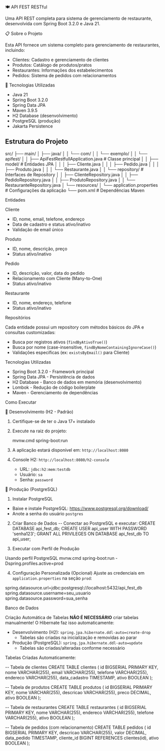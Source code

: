 🍽️ API FEST RESTful

Uma API REST completa para sistema de gerenciamento de restaurante, desenvolvida com Spring Boot 3.2.0 e Java 21.

📋 Sobre o Projeto

Esta API fornece um sistema completo para gerenciamento de restaurantes, incluindo:
- Clientes: Cadastro e gerenciamento de clientes
- Produtos: Catálogo de produtos/pratos
- Restaurantes: Informações dos estabelecimentos
- Pedidos: Sistema de pedidos com relacionamentos

🚀 Tecnologias Utilizadas

- Java 21
- Spring Boot 3.2.0
- Spring Data JPA
- Maven 3.9.5
- H2 Database (desenvolvimento)
- PostgreSQL (produção)
- Jakarta Persistence

## Estrutura do Projeto


src/
├── main/
│   ├── java/
│   │   └── com/
│   │       └── exemplo/
│   │           └── apifest/
│   │               ├── ApiFestRestfullApplication.java  # Classe principal
│   │               ├── model/                           # Entidades JPA
│   │               │   ├── Cliente.java
│   │               │   ├── Pedido.java
│   │               │   ├── Produto.java
│   │               │   └── Restaurante.java
│   │               └── repository/                      # Interfaces de Repository
│   │                   ├── ClienteRepository.java
│   │                   ├── PedidoRepository.java
│   │                   ├── ProdutoRepository.java
│   │                   └── RestauranteRepository.java
│   └── resources/
│       └── application.properties                       # Configurações da aplicação
└── pom.xml                                             # Dependências Maven


Entidades

Cliente
- ID, nome, email, telefone, endereço
- Data de cadastro e status ativo/inativo
- Validação de email único

Produto
- ID, nome, descrição, preço
- Status ativo/inativo

Pedido
- ID, descrição, valor, data do pedido
- Relacionamento com Cliente (Many-to-One)
- Status ativo/inativo

Restaurante
- ID, nome, endereço, telefone
- Status ativo/inativo

Repositórios

Cada entidade possui um repository com métodos básicos do JPA e consultas customizadas:
- Busca por registros ativos (`findByAtivoTrue()`)
- Busca por nome (case-insensitive, `findByNomeContainingIgnoreCase()`)
- Validações específicas (ex: `existsByEmail()` para Cliente)

Tecnologias Utilizadas

- Spring Boot 3.2.0 - Framework principal
- Spring Data JPA - Persistência de dados
- H2 Database - Banco de dados em memória (desenvolvimento)
- Lombok - Redução de código boilerplate
- Maven - Gerenciamento de dependências

Como Executar

🔧 Desenvolvimento (H2 - Padrão)
1. Certifique-se de ter o Java 17+ instalado
2. Execute na raiz do projeto:
   
   mvnw.cmd spring-boot:run
   
3. A aplicação estará disponível em: `http://localhost:8080`
4. Console H2: `http://localhost:8080/h2-console`
   - URL: `jdbc:h2:mem:testdb`
   - Usuário: `sa`
   - Senha: `password`

🐘 Produção (PostgreSQL)

1. Instalar PostgreSQL
- Baixe e instale PostgreSQL: https://www.postgresql.org/download/
- Anote a senha do usuário `postgres`

2. Criar Banco de Dados
-- Conectar ao PostgreSQL e executar:
CREATE DATABASE api_fest_db;
CREATE USER api_user WITH PASSWORD 'senha123';
GRANT ALL PRIVILEGES ON DATABASE api_fest_db TO api_user;


3. Executar com Perfil de Produção

Usando perfil PostgreSQL
mvnw.cmd spring-boot:run -Dspring.profiles.active=prod


4. Configuração Personalizada (Opcional)
Ajuste as credenciais em `application.properties` na seção `prod`:

spring.datasource.url=jdbc:postgresql://localhost:5432/api_fest_db
spring.datasource.username=seu_usuario
spring.datasource.password=sua_senha


Banco de Dados

Criação Automática de Tabelas
**NÃO É NECESSÁRIO** criar tabelas manualmente! O Hibernate faz isso automaticamente:

- Desenvolvimento (H2): `spring.jpa.hibernate.ddl-auto=create-drop`
  - Tabelas são criadas na inicialização e removidas ao parar
- Produção (PostgreSQL): `spring.jpa.hibernate.ddl-auto=update`
  - Tabelas são criadas/alteradas conforme necessário

Tabelas Criadas Automaticamente:

-- Tabela de clientes
CREATE TABLE clientes (
    id BIGSERIAL PRIMARY KEY,
    nome VARCHAR(255),
    email VARCHAR(255),
    telefone VARCHAR(255),
    endereco VARCHAR(255),
    data_cadastro TIMESTAMP,
    ativo BOOLEAN
);

-- Tabela de produtos
CREATE TABLE produtos (
    id BIGSERIAL PRIMARY KEY,
    nome VARCHAR(255),
    descricao VARCHAR(255),
    preco DECIMAL,
    ativo BOOLEAN
);

-- Tabela de restaurantes
CREATE TABLE restaurantes (
    id BIGSERIAL PRIMARY KEY,
    nome VARCHAR(255),
    endereco VARCHAR(255),
    telefone VARCHAR(255),
    ativo BOOLEAN
);

-- Tabela de pedidos (com relacionamento)
CREATE TABLE pedidos (
    id BIGSERIAL PRIMARY KEY,
    descricao VARCHAR(255),
    valor DECIMAL,
    data_pedido TIMESTAMP,
    cliente_id BIGINT REFERENCES clientes(id),
    ativo BOOLEAN
);


